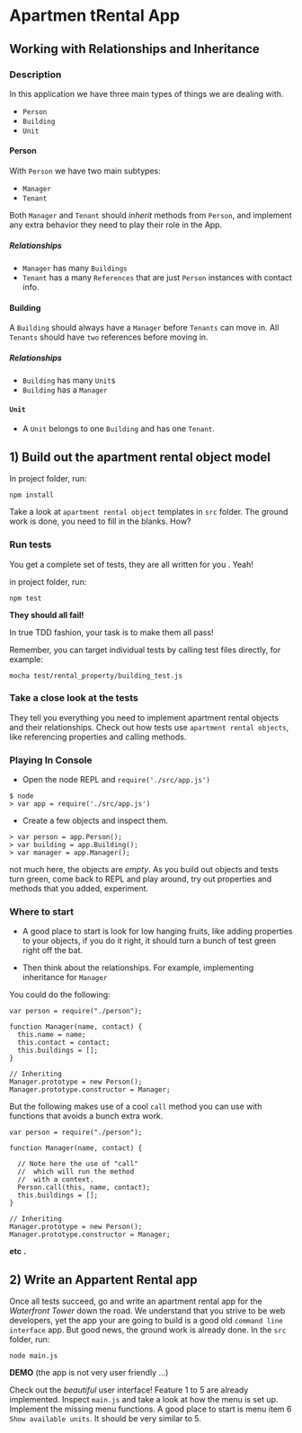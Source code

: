 # Apartmen tRental App
## Working with Relationships and Inheritance

### Description

In this application we have three main types of things we are dealing with.

* `Person`
* `Building`
* `Unit`


#### Person

With `Person` we have two main subtypes:

* `Manager`
* `Tenant`

Both `Manager` and `Tenant` should *inherit* methods from `Person`, and implement any extra behavior they need to play their role in the App.

##### Relationships

* `Manager` has many `Buildings`
* `Tenant` has a many `References` that are just `Person` instances with contact info. 

#### Building

A `Building` should always have a `Manager` before `Tenants` can move in. All `Tenants` should have `two` references before moving in.

##### Relationships

* `Building` has many `Unit`s
* `Building` has a `Manager`

#### `Unit`

* A `Unit` belongs to one `Building` and has one `Tenant`.


## 1) Build out the apartment rental object model

In project folder, run:

	npm install
	
Take a look at `apartment rental object` templates in `src` folder. The ground work is done, you need to fill in the blanks. How?

### Run tests

You get a complete set of tests, they are all written for you . Yeah!

in project folder, run:
	
	npm test
	
**They should all fail!** 

In true TDD fashion, your task is to make them all pass! 

Remember, you can target individual tests by calling test files directly, for example:

	mocha test/rental_property/building_test.js


### Take a close look at the tests

They tell you everything you need to implement apartment rental objects and their relationships. Check out how tests use `apartment rental objects`, like referencing properties and calling methods.


### Playing In Console

* Open the node REPL and `require('./src/app.js')`

```
$ node
> var app = require('./src/app.js')
```

* Create a few objects and inspect them.

```
> var person = app.Person();
> var building = app.Building();
> var manager = app.Manager();
```

not much here, the objects are *empty*. As you build out objects and tests turn green, come back to REPL and play around, try out properties and methods that you added, experiment.

### Where to start

* A good place to start is look for low hanging fruits, like adding properties to your objects, if you do it right, it should turn a bunch of test green right off the bat.

* Then think about the relationships. For example, implementing inheritance for `Manager`

You could do the following:

```
var person = require("./person");

function Manager(name, contact) {
  this.name = name;
  this.contact = contact;
  this.buildings = [];
}

// Inheriting
Manager.prototype = new Person();
Manager.prototype.constructor = Manager;

```

But the following makes use of a cool `call` method you can use with functions that avoids a bunch extra work.

```
var person = require("./person");

function Manager(name, contact) {

  // Note here the use of "call"
  //  which will run the method 
  //  with a context.
  Person.call(this, name, contact);
  this.buildings = [];
}

// Inheriting
Manager.prototype = new Person();
Manager.prototype.constructor = Manager;

```

**etc .**


## 2) Write an Appartent Rental app

Once all tests succeed, go and write an apartment rental app for the *Waterfront Tower* down the road. We understand that you strive to be web developers, yet the app your are going to build is a good old `command line interface` app. But good news, the ground work is already done. In the `src` folder, run:

	node main.js

**DEMO** (the app is not very user friendly ...)
	
Check out the *beautiful* user interface! Feature 1 to 5 are already implemented. Inspect `main.js` and take a look at how the menu is set up. Implement the missing menu functions. A good place to start is menu item 6 `Show available units`. It should be very similar to 5.  	

	




